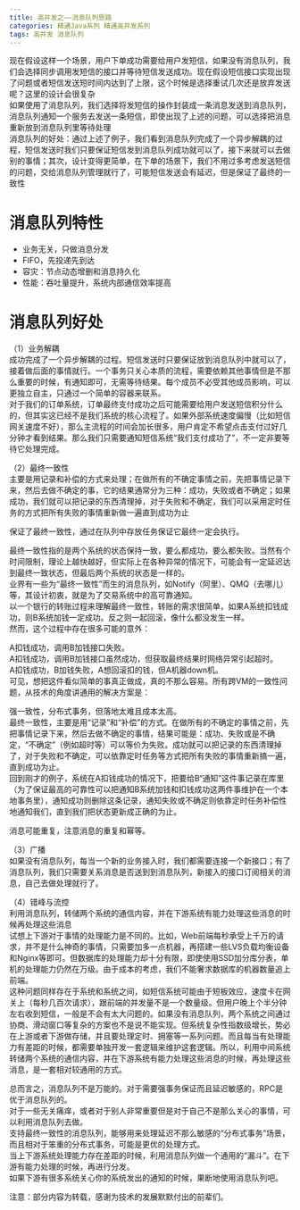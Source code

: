 ```yaml
---
title: 高并发之——消息队列思路
categories: 精通Java系列 精通高并发系列
tags: 高并发 消息队列
---
```

现在假设这样一个场景，用户下单成功需要给用户发短信，如果没有消息队列，我们会选择同步调用发短信的接口并等待短信发送成功。现在假设短信接口实现出现了问题或者短信发送短时间内达到了上限，这个时候是选择重试几次还是放弃发送呢？这里的设计会很复杂  
如果使用了消息队列，我们选择将发短信的操作封装成一条消息发送到消息队列，消息队列通知一个服务去发送一条短信，即使出现了上述的问题，可以选择把消息重新放到消息队列里等待处理  
消息队列的好处：通过上述了例子，我们看到消息队列完成了一个异步解耦的过程，短信发送时我们只要保证短信发到消息队列成功就可以了，接下来就可以去做别的事情；其次，设计变得更简单，在下单的场景下，我们不用过多考虑发送短信的问题，交给消息队列管理就行了，可能短信发送会有延迟，但是保证了最终的一致性

# 消息队列特性

  * 业务无关，只做消息分发
  * FIFO，先投递先到达
  * 容灾：节点动态增删和消息持久化
  * 性能：吞吐量提升，系统内部通信效率提高

# 消息队列好处

（1）业务解耦  
成功完成了一个异步解耦的过程。短信发送时只要保证放到消息队列中就可以了，接着做后面的事情就行。一个事务只关心本质的流程，需要依赖其他事情但是不那么重要的时候，有通知即可，无需等待结果。每个成员不必受其他成员影响，可以更独立自主，只通过一个简单的容器来联系。  
对于我们的订单系统，订单最终支付成功之后可能需要给用户发送短信积分什么的，但其实这已经不是我们系统的核心流程了。如果外部系统速度偏慢（比如短信网关速度不好），那么主流程的时间会加长很多，用户肯定不希望点击支付过好几分钟才看到结果。那么我们只需要通知短信系统“我们支付成功了”，不一定非要等待它处理完成。

（2）最终一致性  
主要是用记录和补偿的方式来处理；在做所有的不确定事情之前，先把事情记录下来，然后去做不确定的事，它的结果通常分为三种：成功，失败或者不确定；如果成功，我们就可以把记录的东西清理掉，对于失败和不确定，我们可以采用定时任务的方式把所有失败的事情重新做一遍直到成功为止

保证了最终一致性，通过在队列中存放任务保证它最终一定会执行。

最终一致性指的是两个系统的状态保持一致，要么都成功，要么都失败。当然有个时间限制，理论上越快越好，但实际上在各种异常的情况下，可能会有一定延迟达到最终一致状态，但最后两个系统的状态是一样的。  
业界有一些为“最终一致性”而生的消息队列，如Notify（阿里）、QMQ（去哪儿）等，其设计初衷，就是为了交易系统中的高可靠通知。  
以一个银行的转账过程来理解最终一致性，转账的需求很简单，如果A系统扣钱成功，则B系统加钱一定成功。反之则一起回滚，像什么都没发生一样。  
然而，这个过程中存在很多可能的意外：

A扣钱成功，调用B加钱接口失败。  
A扣钱成功，调用B加钱接口虽然成功，但获取最终结果时网络异常引起超时。  
A扣钱成功，B加钱失败，A想回滚扣的钱，但A机器down机。  
可见，想把这件看似简单的事真正做成，真的不那么容易。所有跨VM的一致性问题，从技术的角度讲通用的解决方案是：

强一致性，分布式事务，但落地太难且成本太高。  
最终一致性，主要是用“记录”和“补偿”的方式。在做所有的不确定的事情之前，先把事情记录下来，然后去做不确定的事情，结果可能是：成功、失败或是不确定，“不确定”（例如超时等）可以等价为失败。成功就可以把记录的东西清理掉了，对于失败和不确定，可以依靠定时任务等方式把所有失败的事情重新搞一遍，直到成功为止。  
回到刚才的例子，系统在A扣钱成功的情况下，把要给B“通知”这件事记录在库里（为了保证最高的可靠性可以把通知B系统加钱和扣钱成功这两件事维护在一个本地事务里），通知成功则删除这条记录，通知失败或不确定则依靠定时任务补偿性地通知我们，直到我们把状态更新成正确的为止。

消息可能重复，注意消息的重复和幂等。

  
（3）广播  
如果没有消息队列，每当一个新的业务接入时，我们都需要连接一个新接口；有了消息队列，我们只需要关系消息是否送到到消息队列，新接入的接口订阅相关的消息，自己去做处理就行了。

（4）错峰与流控  
利用消息队列，转储两个系统的通信内容，并在下游系统有能力处理这些消息的时候再处理这些消息  
试想上下游对于事情的处理能力是不同的。比如，Web前端每秒承受上千万的请求，并不是什么神奇的事情，只需要加多一点机器，再搭建一些LVS负载均衡设备和Nginx等即可。但数据库的处理能力却十分有限，即使使用SSD加分库分表，单机的处理能力仍然在万级。由于成本的考虑，我们不能奢求数据库的机器数量追上前端。  
这种问题同样存在于系统和系统之间，如短信系统可能由于短板效应，速度卡在网关上（每秒几百次请求），跟前端的并发量不是一个数量级。但用户晚上个半分钟左右收到短信，一般是不会有太大问题的。如果没有消息队列，两个系统之间通过协商、滑动窗口等复杂的方案也不是说不能实现。但系统复杂性指数级增长，势必在上游或者下游做存储，并且要处理定时、拥塞等一系列问题。而且每当有处理能力有差距的时候，都需要单独开发一套逻辑来维护这套逻辑。所以，利用中间系统转储两个系统的通信内容，并在下游系统有能力处理这些消息的时候，再处理这些消息，是一套相对较通用的方式。

总而言之，消息队列不是万能的。对于需要强事务保证而且延迟敏感的，RPC是优于消息队列的。  
对于一些无关痛痒，或者对于别人非常重要但是对于自己不是那么关心的事情，可以利用消息队列去做。  
支持最终一致性的消息队列，能够用来处理延迟不那么敏感的“分布式事务”场景，而且相对于笨重的分布式事务，可能是更优的处理方式。  
当上下游系统处理能力存在差距的时候，利用消息队列做一个通用的“漏斗”。在下游有能力处理的时候，再进行分发。  
如果下游有很多系统关心你的系统发出的通知的时候，果断地使用消息队列吧。

注意：部分内容为转载，感谢为技术的发展默默付出的前辈们。

